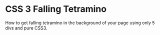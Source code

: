 CSS 3 Falling Tetramino
=======================
How to get falling tetramino in the background of your page using only 5 divs and pure CSS3.
